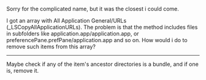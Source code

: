 
Sorry for the complicated name, but it was the closest i could come.

I got an array with All Application General/URLs (_LSCopyAllApplicationURLs). The problem is that the method includes files in subfolders like application.app/application.app, or preferencePane.prefPane/application.app and so on. How would i do to remove such items from this array?

----

Maybe check if any of the item's ancestor directories is a bundle, and if one is, remove it.